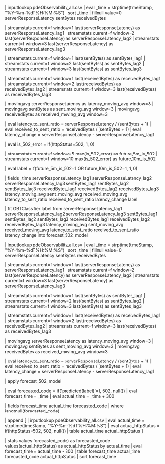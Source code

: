 | inputlookup pdeObservability_all.csv
| eval _time = strptime(timeStamp, "%Y-%m-%dT%H:%M:%S")
| sort _time
| fillnull value=0 serverResponseLatency sentBytes receivedBytes

| streamstats current=f window=1 last(serverResponseLatency) as serverResponseLatency_lag1
| streamstats current=f window=2 last(serverResponseLatency) as serverResponseLatency_lag2
| streamstats current=f window=3 last(serverResponseLatency) as serverResponseLatency_lag3

| streamstats current=f window=1 last(sentBytes) as sentBytes_lag1
| streamstats current=f window=2 last(sentBytes) as sentBytes_lag2
| streamstats current=f window=3 last(sentBytes) as sentBytes_lag3

| streamstats current=f window=1 last(receivedBytes) as receivedBytes_lag1
| streamstats current=f window=2 last(receivedBytes) as receivedBytes_lag2
| streamstats current=f window=3 last(receivedBytes) as receivedBytes_lag3

| movingavg serverResponseLatency as latency_moving_avg window=3
| movingavg sentBytes as sent_moving_avg window=3
| movingavg receivedBytes as received_moving_avg window=3

| eval latency_to_sent_ratio = serverResponseLatency / (sentBytes + 1)
| eval received_to_sent_ratio = receivedBytes / (sentBytes + 1)
| eval latency_change = serverResponseLatency - serverResponseLatency_lag1

| eval is_502_error = if(httpStatus=502, 1, 0)

| streamstats current=f window=5 max(is_502_error) as future_5m_is_502
| streamstats current=f window=10 max(is_502_error) as future_10m_is_502

| eval label = if(future_5m_is_502=1 OR future_10m_is_502=1, 1, 0)

| fields _time serverResponseLatency_lag1 serverResponseLatency_lag2 serverResponseLatency_lag3 sentBytes_lag1 sentBytes_lag2 sentBytes_lag3 receivedBytes_lag1 receivedBytes_lag2 receivedBytes_lag3 latency_moving_avg sent_moving_avg received_moving_avg latency_to_sent_ratio received_to_sent_ratio latency_change label

| fit GBTClassifier label from 
    serverResponseLatency_lag1 serverResponseLatency_lag2 serverResponseLatency_lag3
    sentBytes_lag1 sentBytes_lag2 sentBytes_lag3
    receivedBytes_lag1 receivedBytes_lag2 receivedBytes_lag3
    latency_moving_avg sent_moving_avg received_moving_avg
    latency_to_sent_ratio received_to_sent_ratio latency_change
    into forecast_502_model





| inputlookup pdeObservability_all.csv
| eval _time = strptime(timeStamp, "%Y-%m-%dT%H:%M:%S")
| sort _time
| fillnull value=0 serverResponseLatency sentBytes receivedBytes

| streamstats current=f window=1 last(serverResponseLatency) as serverResponseLatency_lag1
| streamstats current=f window=2 last(serverResponseLatency) as serverResponseLatency_lag2
| streamstats current=f window=3 last(serverResponseLatency) as serverResponseLatency_lag3

| streamstats current=f window=1 last(sentBytes) as sentBytes_lag1
| streamstats current=f window=2 last(sentBytes) as sentBytes_lag2
| streamstats current=f window=3 last(sentBytes) as sentBytes_lag3

| streamstats current=f window=1 last(receivedBytes) as receivedBytes_lag1
| streamstats current=f window=2 last(receivedBytes) as receivedBytes_lag2
| streamstats current=f window=3 last(receivedBytes) as receivedBytes_lag3

| movingavg serverResponseLatency as latency_moving_avg window=3
| movingavg sentBytes as sent_moving_avg window=3
| movingavg receivedBytes as received_moving_avg window=3

| eval latency_to_sent_ratio = serverResponseLatency / (sentBytes + 1)
| eval received_to_sent_ratio = receivedBytes / (sentBytes + 1)
| eval latency_change = serverResponseLatency - serverResponseLatency_lag1

| apply forecast_502_model

| eval forecasted_code = if('predicted(label)'=1, 502, null())
| eval forecast_time = _time
| eval actual_time = _time + 300

| fields forecast_time actual_time forecasted_code
| where isnotnull(forecasted_code)

| append [
    | inputlookup pdeObservability_all.csv
    | eval actual_time = strptime(timeStamp, "%Y-%m-%dT%H:%M:%S")
    | eval actual_httpStatus = if(httpStatus=502, 502, null())
    | table actual_time actual_httpStatus
]

| stats values(forecasted_code) as forecasted_code values(actual_httpStatus) as actual_httpStatus by actual_time
| eval forecast_time = actual_time - 300
| table forecast_time actual_time forecasted_code actual_httpStatus
| sort forecast_time
